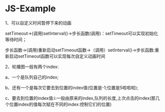 # JS-Example
1、可以自定义时间暂停下来的动画

setTimeout->(调用)setInterval()->步长函数(调用)：setTimeout可以实现初始化等待时间；

步长函数->(调用)重新启动setTimeout函数->（调用）setInterval()->步长函数:重新启动setTimeout函数可以实现每次自定义动画时间


2、轮播图一般有两个index:

a、一个是队列自己的index;

b、还有一个是每次它要去到位置的index值(位置是-1;位置是5啦啦啦);

c、要去到位置的index值:i:一般由原来的index,队列的长度,上次点击的index(那几个位置index的值每次赋在不同的index:控制它们的位置)


